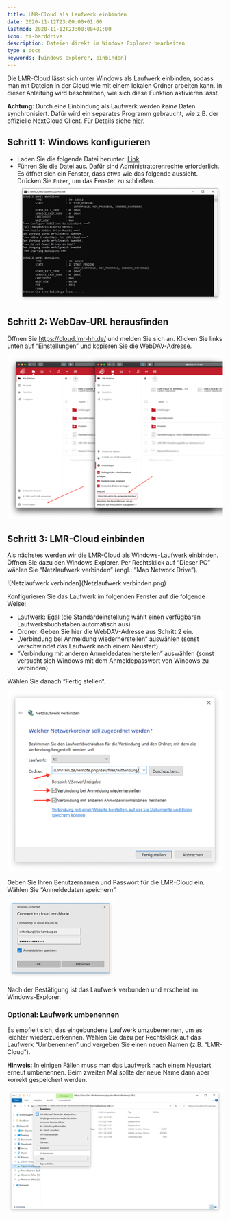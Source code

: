 ```yaml
---
title: LMR-Cloud als Laufwerk einbinden
date: 2020-11-12T23:00:00+01:00
lastmod: 2020-11-12T23:00:00+01:00
icon: ti-harddrive
description: Dateien direkt im Windows Explorer bearbeiten
type : docs
keywords: [windows explorer, einbinden]
---
```


Die LMR-Cloud lässt sich unter Windows als Laufwerk einbinden, sodass man mit Dateien in der Cloud wie mit einem lokalen Ordner arbeiten kann. In dieser Anleitung wird beschrieben, wie sich diese Funktion aktivieren lässt.

**Achtung**: Durch eine Einbindung als Laufwerk werden *keine* Daten synchronisiert. Dafür wird ein separates Programm gebraucht, wie z.B. der offizielle NextCloud Client. Für Details siehe [hier](https://cloud.lmr-hh.de/s/QWAggprf3aezyEY).

## Schritt 1: Windows konfigurieren

- Laden Sie die folgende Datei herunter: [Link](webdav.bat)
- Führen Sie die Datei aus. Dafür sind Administratorenrechte erforderlich. Es öffnet sich ein Fenster, dass etwa wie das folgende aussieht. Drücken Sie `Enter`, um das Fenster zu schließen.![Konfiguration](Konfiguration.png)

## Schritt 2: WebDav-URL herausfinden

Öffnen Sie https://cloud.lmr-hh.de/ und melden Sie sich an. Klicken Sie links unten auf “Einstellungen” und kopieren Sie die WebDAV-Adresse.

![WebDAV-Adresse](WebDAV-Adresse.png)

## Schritt 3: LMR-Cloud einbinden

Als nächstes werden wir die LMR-Cloud als Windows-Laufwerk einbinden. Öffnen Sie dazu den Windows Explorer. Per Rechtsklick auf “Dieser PC” wählen Sie “Netzlaufwerk verbinden” (engl.: “Map Network Drive”).

![Netzlaufwerk verbinden](Netzlaufwerk verbinden.png)

Konfigurieren Sie das Laufwerk im folgenden Fenster auf die folgende Weise:

- Laufwerk: Egal (die Standardeinstellung wählt einen verfügbaren Laufwerksbuchstaben automatisch aus)
- Ordner: Geben Sie hier die WebDAV-Adresse aus Schritt 2 ein.
- „Verbindung bei Anmeldung wiederherstellen“ auswählen (sonst verschwindet das Laufwerk nach einem Neustart)
- “Verbindung mit anderen Anmeldedaten herstellen” auswählen (sonst versucht sich Windows mit dem Anmeldepasswort von Windows zu verbinden)

Wählen Sie danach “Fertig stellen“.

<img src="Netzlaufwerk konfigurieren.png" alt="Netzlaufwerk konfigurieren" style="zoom:50%;" />

Geben Sie Ihren Benutzernamen und Passwort für die LMR-Cloud ein. Wählen Sie “Anmeldedaten speichern”.

<img src="Passwort.png" alt="Passwort" style="zoom:25%;" />

Nach der Bestätigung ist das Laufwerk verbunden und erscheint im Windows-Explorer.

### Optional: Laufwerk umbenennen

Es empfielt sich, das eingebundene Laufwerk umzubenennen, um es leichter wiederzuerkennen. Wählen Sie dazu per Rechtsklick auf das Laufwerk “Umbenennen” und vergeben Sie einen neuen Namen (z.B. “LMR-Cloud”).

**Hinweis**: In einigen Fällen muss man das Laufwerk nach einem Neustart erneut umbenennen. Beim zweiten Mal sollte der neue Name dann aber korrekt gespeichert werden.

![Umbenennen](Umbenennen.png)